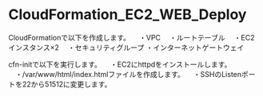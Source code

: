 # CloudFormation_EC2_WEB_Deploy
CloudFormationで以下を作成します。
　・VPC
　・ルートテーブル
　・EC2インスタンス×2
　・セキュリティグループ
  ・インターネットゲートウェイ

cfn-initで以下を実行します。
　・EC2にhttpdをインストールします。
　・/var/www/html/index.htmlファイルを作成します。
　・SSHのListenポートを22から51512に変更します。
